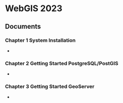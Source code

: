 # WebGIS 2023
## Documents
### Chapter 1 System Installation
- 

### Chapter 2 Getting Started PostgreSQL/PostGIS
- 

### Chapter 3 Getting Started GeoServer
- 

